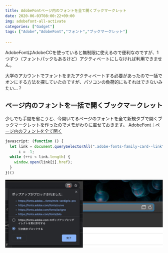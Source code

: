 ```yaml
---
title: AdobeFontページ内のフォントを全て開くブックマークレット
date: 2020-06-03T08:00:22+09:00
img: adobefont-all-activate
categories: ["Gadget"]
tags: ["Adobe","AdobeFont","フォント","ブックマークレット"]

---
```

AdobeFontはAdobeCCを使っていると無制限に使えるので便利なのですが、1つずつ（フォントパックもあるけど）アクティベートにしなければ利用できません。

大学のアカウントでフォントをまたアクティベートする必要があったので一括でオンにする方法を探していたのですが、パソコンの負荷的にもそれはできないみたい...？

## ページ内のフォントを一括で開くブックマークレット

少しでも手間を省こうと、今開いてるページのフォントを全て新規タブで開くブックマークレットを作ったのでメモがわりに載せておきます。
<a href="javascript:(function()%7Blet%20link%20%3D%20document.querySelectorAll(%22.adobe-fonts-family-card--link%22)%2C%20i%20%3D%20-1%3Bwhile%20(%2B%2Bi%20%3C%20link.length)%20%7Bwindow.open(link%5Bi%5D.href)%3B%7D%7D)()" class=download>AdobeFont｜ページ内のフォントを全て開く</a>

```js
javascript: (function () {
  let link = document.querySelectorAll(".adobe-fonts-family-card--link"),
      i = -1;
  while (++i < link.length) {
    window.open(link[i].href);
  }
})()
```

![ブラウザにポップアップブロックされる時は許可してあげると開く。](../../../images/popupblock.jpg)